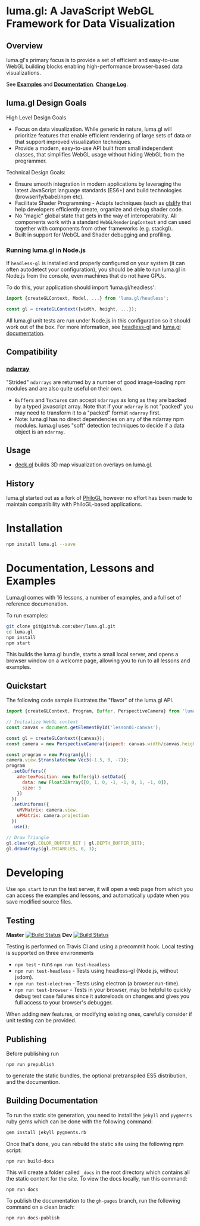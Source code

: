 luma.gl: A JavaScript WebGL Framework for Data Visualization
============================================================

## Overview

luma.gl's primary focus is to provide a set of efficient and easy-to-use
WebGL building blocks enabling high-performance browser-based data
visualizations.

See
[**Examples**](http://uber.github.io/luma.gl/) and
[**Documentation**](http://uber.github.io/luma.gl/docs/).
[**Change Log**](https://github.com/uber/luma.gl/blob/master/CHANGELOG.md).


## luma.gl Design Goals

High Level Design Goals
- Focus on data visualization. While generic in nature, luma.gl
  will prioritize features that enable efficient rendering of
  large sets of data or that support improved visualization techniques.
- Provide a modern, easy-to-use API built from small independent classes,
  that simplifies WebGL usage without hiding WebGL from the programmer.

Technical Design Goals:
- Ensure smooth integration in modern applications by leveraging the
  latest JavaScript language standards (ES6+) and build technologies
  (browserify/babel/npm etc).
- Facilitate Shader Programming - Adapts techniques (such as
  [glslify](https://www.npmjs.com/package/glslify) that
  help developers efficiently create, organize and debug shader code.
- No "magic" global state that gets in the way of interoperability. All
  components work with a standard `WebGLRenderingContext` and can used
  together with components from other frameworks (e.g. stackgl).
- Built in support for WebGL and Shader debugging and profiling.


### Running luma.gl in Node.js

If `headless-gl` is installed and properly configured on your system
(it can often autodetect your configuration),
you should be able to run luma.gl in Node.js from the console,
even machines that do not have GPUs.

To do this, your application should import 'luma.gl/headless':
```js
import {createGLContext, Model, ...} from 'luma.gl/headless';

const gl = createGLContext({width, height, ...});
```

All luma.gl unit tests are run under Node.js in this configuration so it
should work out of the box. For more information, see
[headless-gl](https://www.npmjs.com/package/gl) and
[luma.gl documentation](http://uber.github.io/luma.gl/context.html#createGLContext).


## Compatibility

### [ndarray](https://www.npmjs.com/package/ndarray)
"Strided" `ndarrays` are returned by a number of good image-loading
npm modules and are also quite useful on their own.
- `Buffer`s and `Texture`s can accept `ndarray`s as long as they are backed by
  a typed javascript array. Note that if your `ndarray` is not "packed" you
  may need to transform it to a "packed" format `ndarray` first.
- Note: luma.gl has no direct dependencies on any of the ndarray npm modules.
  luma.gl uses "soft" detection techniques to decide if a data object is an
  `ndarray`.


## Usage

* [deck.gl](https://github.com/uber/deck.gl) builds 3D map visualization
  overlays on luma.gl.


## History

luma.gl started out as a fork of
[PhiloGL](https://github.com/philogb/philogl) however no effort has been
made to maintain compatibility with PhiloGL-based applications.


# Installation

```sh
npm install luma.gl --save
```

# Documentation, Lessons and Examples

Luma.gl comes with 16 lessons, a number of examples, and a full set of
reference documenation.

To run examples:
```sh
git clone git@github.com:uber/luma.gl.git
cd luma.gl
npm install
npm start
```
This builds the luma.gl bundle, starts a small local server, and opens a browser window on a welcome page, allowing you to run to all lessons and examples.

## Quickstart

The following code sample illustrates the "flavor" of the luma.gl API.
```javascript
import {createGLContext, Program, Buffer, PerspectiveCamera} from 'luma.gl';

// Initialize WebGL context
const canvas = document.getElementById('lesson01-canvas');

const gl = createGLContext({canvas});
const camera = new PerspectiveCamera({aspect: canvas.width/canvas.height});

const program = new Program(gl);
camera.view.$translate(new Vec3(-1.5, 0, -7));
program
  .setBuffers({
    aVertexPosition: new Buffer(gl).setData({
      data: new Float32Array([0, 1, 0, -1, -1, 0, 1, -1, 0]),
      size: 3
    })
  })
  .setUniforms({
    uMVMatrix: camera.view.
    uPMatrix: camera.projection
  })
  .use();

// Draw Triangle
gl.clear(gl.COLOR_BUFFER_BIT | gl.DEPTH_BUFFER_BIT);
gl.drawArrays(gl.TRIANGLES, 0, 3);
```

# Developing

Use `npm start` to run the test server, it will open a web page from which
you can access the examples and lessons, and automatically update when you
save modified source files.


## Testing

**Master**
[![Build Status](https://travis-ci.org/uber/luma.gl.svg?branch=master)](https://travis-ci.org/uber/luma.gl)
**Dev**
[![Build Status](https://travis-ci.org/uber/luma.gl.svg?branch=dev)](https://travis-ci.org/uber/luma.gl)

Testing is performed on Travis CI and using a precommit hook. Local testing is
supported on three environments
* `npm test` - runs `npm run test-headless`
* `npm run test-headless` - Tests using headless-gl (Node.js, without jsdom).
* `npm run test-electron` - Tests using electron (a browser run-time).
* `npm run test-browser` - Tests in your browser, may be helpful
  to quickly debug test case failures since it autoreloads on changes and
  gives you full access to your browser's debugger.

When adding new features, or modifying existing ones, carefully consider if
unit testing can be provided.

## Publishing

Before publishing run
```
npm run prepublish
```
to generate the static bundles, the optional pretranspiled ES5 distribution,
and the documention.

## Building Documentation

To run the static site generation, you need to install the
`jekyll` and `pygments` ruby gems which can be done with the following command:
```sh
gem install jekyll pygments.rb
```
Once that's done, you can rebuild the static site using
the following npm script:
```
npm run build-docs
```
This will create a folder called `_docs` in the root directory
which contains all the static content for the site.  To view
the docs locally, run this command:
```
npm run docs
```

To publish the documentation to the `gh-pages` branch, run the following command
on a clean brach:
```
npm run docs-publish
```

